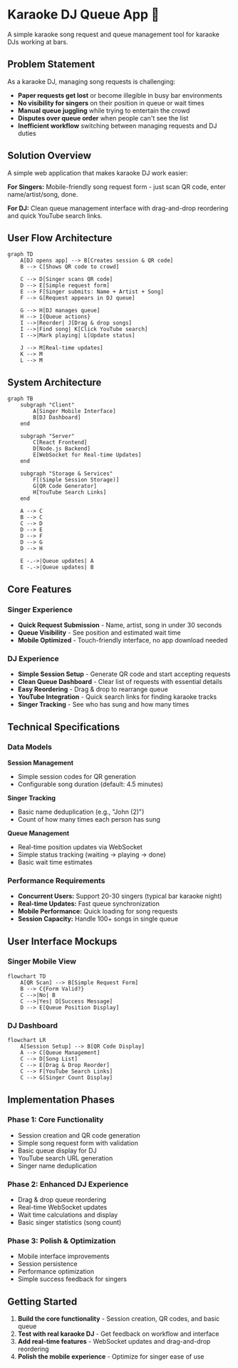 # Karaoke DJ Queue App 🎤

A simple karaoke song request and queue management tool for karaoke DJs working at bars.

## Problem Statement

As a karaoke DJ, managing song requests is challenging:
- **Paper requests get lost** or become illegible in busy bar environments
- **No visibility for singers** on their position in queue or wait times
- **Manual queue juggling** while trying to entertain the crowd
- **Disputes over queue order** when people can't see the list
- **Inefficient workflow** switching between managing requests and DJ duties

## Solution Overview

A simple web application that makes karaoke DJ work easier:

**For Singers:** Mobile-friendly song request form - just scan QR code, enter name/artist/song, done.

**For DJ:** Clean queue management interface with drag-and-drop reordering and quick YouTube search links.

## User Flow Architecture

```mermaid
graph TD
    A[DJ opens app] --> B[Creates session & QR code]
    B --> C[Shows QR code to crowd]

    C --> D[Singer scans QR code]
    D --> E[Simple request form]
    E --> F[Singer submits: Name + Artist + Song]
    F --> G[Request appears in DJ queue]

    G --> H[DJ manages queue]
    H --> I{Queue actions}
    I -->|Reorder| J[Drag & drop songs]
    I -->|Find song| K[Click YouTube search]
    I -->|Mark playing| L[Update status]

    J --> M[Real-time updates]
    K --> M
    L --> M
```

## System Architecture

```mermaid
graph TB
    subgraph "Client"
        A[Singer Mobile Interface]
        B[DJ Dashboard]
    end

    subgraph "Server"
        C[React Frontend]
        D[Node.js Backend]
        E[WebSocket for Real-time Updates]
    end

    subgraph "Storage & Services"
        F[(Simple Session Storage)]
        G[QR Code Generator]
        H[YouTube Search Links]
    end

    A --> C
    B --> C
    C --> D
    D --> E
    D --> F
    D --> G
    D --> H

    E -.->|Queue updates| A
    E -.->|Queue updates| B
```

## Core Features

### Singer Experience
- **Quick Request Submission** - Name, artist, song in under 30 seconds
- **Queue Visibility** - See position and estimated wait time
- **Mobile Optimized** - Touch-friendly interface, no app download needed

### DJ Experience
- **Simple Session Setup** - Generate QR code and start accepting requests
- **Clean Queue Dashboard** - Clear list of requests with essential details
- **Easy Reordering** - Drag & drop to rearrange queue
- **YouTube Integration** - Quick search links for finding karaoke tracks
- **Singer Tracking** - See who has sung and how many times

## Technical Specifications

### Data Models

**Session Management**
- Simple session codes for QR generation
- Configurable song duration (default: 4.5 minutes)

**Singer Tracking**
- Basic name deduplication (e.g., "John (2)")
- Count of how many times each person has sung

**Queue Management**
- Real-time position updates via WebSocket
- Simple status tracking (waiting → playing → done)
- Basic wait time estimates

### Performance Requirements

- **Concurrent Users:** Support 20-30 singers (typical bar karaoke night)
- **Real-time Updates:** Fast queue synchronization
- **Mobile Performance:** Quick loading for song requests
- **Session Capacity:** Handle 100+ songs in single queue

## User Interface Mockups

### Singer Mobile View
```mermaid
flowchart TD
    A[QR Scan] --> B[Simple Request Form]
    B --> C{Form Valid?}
    C -->|No| B
    C -->|Yes| D[Success Message]
    D --> E[Queue Position Display]
```

### DJ Dashboard
```mermaid
flowchart LR
    A[Session Setup] --> B[QR Code Display]
    A --> C[Queue Management]
    C --> D[Song List]
    C --> E[Drag & Drop Reorder]
    C --> F[YouTube Search Links]
    C --> G[Singer Count Display]
```

## Implementation Phases

### Phase 1: Core Functionality
- Session creation and QR code generation
- Simple song request form with validation
- Basic queue display for DJ
- YouTube search URL generation
- Singer name deduplication

### Phase 2: Enhanced DJ Experience
- Drag & drop queue reordering
- Real-time WebSocket updates
- Wait time calculations and display
- Basic singer statistics (song count)

### Phase 3: Polish & Optimization
- Mobile interface improvements
- Session persistence
- Performance optimization
- Simple success feedback for singers

## Getting Started

1. **Build the core functionality** - Session creation, QR codes, and basic queue
2. **Test with real karaoke DJ** - Get feedback on workflow and interface
3. **Add real-time features** - WebSocket updates and drag-and-drop reordering
4. **Polish the mobile experience** - Optimize for singer ease of use

